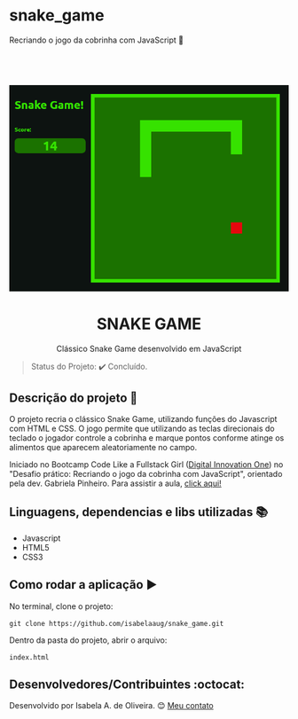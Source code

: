 # snake_game
Recriando o jogo da cobrinha com JavaScript :snake:

<h1 align="center">
<br>
  <img src="https://github.com/isabelaaug/snake_game/blob/master/assets/game.png" alt="snake">
<br>
<br>
SNAKE GAME
</h1>
<p align="center">Clássico Snake Game desenvolvido em JavaScript</p>

> Status do Projeto: :heavy_check_mark: Concluído.

## Descrição do projeto :page_facing_up:

O projeto recria o clássico Snake Game, utilizando funções do Javascript com HTML e CSS. O jogo permite que utilizando as teclas direcionais do teclado o jogador controle a cobrinha e marque pontos conforme atinge os alimentos que aparecem aleatoriamente no campo.

Iniciado no Bootcamp Code Like a Fullstack Girl ([Digital Innovation One](https://digitalinnovation.one/)) no "Desafio prático: Recriando o jogo da cobrinha com JavaScript", orientado pela dev. Gabriela Pinheiro. Para assistir a aula, [click aqui!](https://www.youtube.com/watch?v=EaH1RivVGQc)

## Linguagens, dependencias e libs utilizadas :books:

- Javascript
- HTML5
- CSS3

## Como rodar a aplicação :arrow_forward:

No terminal, clone o projeto: 

```
git clone https://github.com/isabelaaug/snake_game.git
```
Dentro da pasta do projeto, abrir o arquivo:

```
index.html
```

## Desenvolvedores/Contribuintes :octocat:
Desenvolvido por Isabela A. de Oliveira. :blush: [Meu contato](https://www.linkedin.com/in/isabela-augusta-de-oliveira-8a50a8194/)
